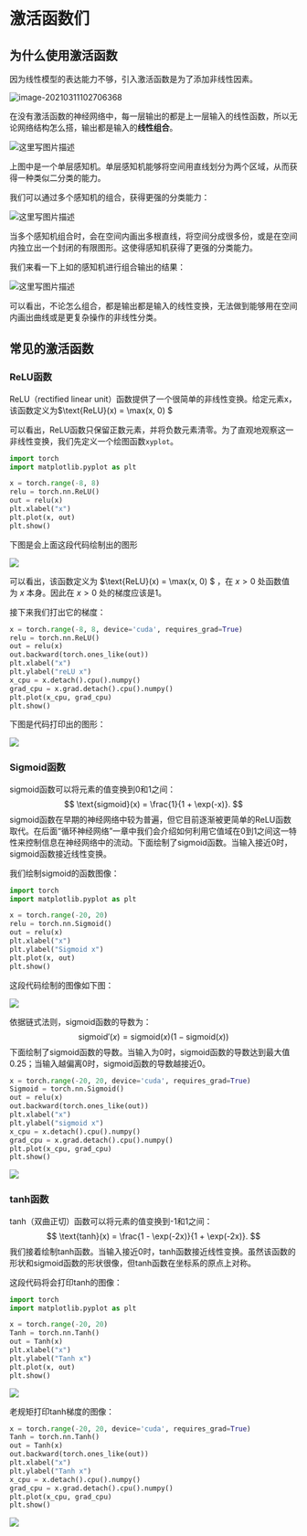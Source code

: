 # 激活函数们

## 为什么使用激活函数

因为线性模型的表达能力不够，引入激活函数是为了添加非线性因素。

![image-20210311102706368](./src/activation-functions/image-20210311102706368.png)

在没有激活函数的神经网络中，每一层输出的都是上一层输入的线性函数，所以无论网络结构怎么搭，输出都是输入的**线性组合**。

![这里写图片描述](./src/activation-functions/2e83b4403f21654cd9147f13ecfaf799_b.png)

上图中是一个单层感知机。单层感知机能够将空间用直线划分为两个区域，从而获得一种类似二分类的能力。

我们可以通过多个感知机的组合，获得更强的分类能力：

![这里写图片描述](./src/activation-functions/ef7eb0f56730058e1100dd6605eb2a25_b.png)

当多个感知机组合时，会在空间内画出多根直线，将空间分成很多份，或是在空间内独立出一个封闭的有限图形。这使得感知机获得了更强的分类能力。

我们来看一下上如的感知机进行组合输出的结果：

![这里写图片描述](./src/activation-functions/7c6e12aed30bf315eed8df6476d7ef7b_b.png)

可以看出，不论怎么组合，都是输出都是输入的线性变换，无法做到能够用在空间内画出曲线或是更复杂操作的非线性分类。

## 常见的激活函数

### ReLU函数

ReLU（rectified linear unit）函数提供了一个很简单的非线性变换。给定元素x，该函数定义为$\text{ReLU}(x) = \max(x, 0) $

可以看出，ReLU函数只保留正数元素，并将负数元素清零。为了直观地观察这一非线性变换，我们先定义一个绘图函数`xyplot`。

```python
import torch
import matplotlib.pyplot as plt

x = torch.range(-8, 8)
relu = torch.nn.ReLU()
out = relu(x)
plt.xlabel("x")
plt.plot(x, out)
plt.show()
```

下图是会上面这段代码绘制出的图形

![](./src/activation-functions/myplot.png)

可以看出，该函数定义为 $\text{ReLU}(x) = \max(x, 0) $ ，在 $x>0$ 处函数值为 $x$ 本身。因此在 $x>0$ 处的梯度应该是1。

接下来我们打出它的梯度：

```python
x = torch.range(-8, 8, device='cuda', requires_grad=True)
relu = torch.nn.ReLU()
out = relu(x)
out.backward(torch.ones_like(out))
plt.xlabel("x")
plt.ylabel("reLU x")
x_cpu = x.detach().cpu().numpy()
grad_cpu = x.grad.detach().cpu().numpy()
plt.plot(x_cpu, grad_cpu)
plt.show()
```

下图是代码打印出的图形：

![](./src/activation-functions/relugrad.png)

### Sigmoid函数

sigmoid函数可以将元素的值变换到0和1之间：
$$
\text{sigmoid}(x) = \frac{1}{1 + \exp(-x)}.
$$
sigmoid函数在早期的神经网络中较为普遍，但它目前逐渐被更简单的ReLU函数取代。在后面“循环神经网络”一章中我们会介绍如何利用它值域在0到1之间这一特性来控制信息在神经网络中的流动。下面绘制了sigmoid函数。当输入接近0时，sigmoid函数接近线性变换。

我们绘制sigmoid的函数图像：

```python
import torch
import matplotlib.pyplot as plt

x = torch.range(-20, 20)
relu = torch.nn.Sigmoid()
out = relu(x)
plt.xlabel("x")
plt.ylabel("Sigmoid x")
plt.plot(x, out)
plt.show()
```

这段代码绘制的图像如下图：

![](./src/activation-functions/sigmoid.jpg)

依据链式法则，sigmoid函数的导数为：
$$
\text{sigmoid}'(x) = \text{sigmoid}(x)\left(1-\text{sigmoid}(x)\right)
$$
下面绘制了sigmoid函数的导数。当输入为0时，sigmoid函数的导数达到最大值0.25；当输入越偏离0时，sigmoid函数的导数越接近0。

```python
x = torch.range(-20, 20, device='cuda', requires_grad=True)
Sigmoid = torch.nn.Sigmoid()
out = relu(x)
out.backward(torch.ones_like(out))
plt.xlabel("x")
plt.ylabel("sigmoid x")
x_cpu = x.detach().cpu().numpy()
grad_cpu = x.grad.detach().cpu().numpy()
plt.plot(x_cpu, grad_cpu)
plt.show()
```

![](./src/activation-functions/sigmoidgrad.jpg)



### tanh函数

tanh（双曲正切）函数可以将元素的值变换到-1和1之间：
$$
\text{tanh}(x) = \frac{1 - \exp(-2x)}{1 + \exp(-2x)}.
$$
我们接着绘制tanh函数。当输入接近0时，tanh函数接近线性变换。虽然该函数的形状和sigmoid函数的形状很像，但tanh函数在坐标系的原点上对称。

这段代码将会打印tanh的图像：

```python
import torch
import matplotlib.pyplot as plt

x = torch.range(-20, 20)
Tanh = torch.nn.Tanh()
out = Tanh(x)
plt.xlabel("x")
plt.ylabel("Tanh x")
plt.plot(x, out)
plt.show()
```

![](./src/activation-functions/tanh.jpg)

老规矩打印tanh梯度的图像：

```python
x = torch.range(-20, 20, device='cuda', requires_grad=True)
Tanh = torch.nn.Tanh()
out = Tanh(x)
out.backward(torch.ones_like(out))
plt.xlabel("x")
plt.ylabel("Tanh x")
x_cpu = x.detach().cpu().numpy()
grad_cpu = x.grad.detach().cpu().numpy()
plt.plot(x_cpu, grad_cpu)
plt.show()
```

![](./src/activation-functions/tahngard.jpg)